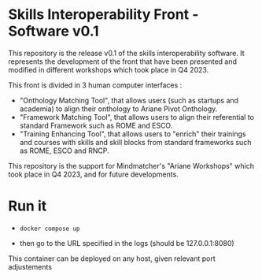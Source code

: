 # Skills Interoperability Front - Software v0.1

This repository is the release v0.1 of the skills interoperability software. It represents the development of the front  that have been presented and modified in different workshops which took place in Q4 2023.

This front is divided in 3 human computer interfaces :
- "Onthology Matching Tool", that allows users (such as startups and academia) to align their onthology to Ariane Pivot Onthology.
- "Framework Matching Tool", that allows users to align their referential to standard Framework such as ROME and ESCO.
- "Training Enhancing Tool", that allows users to "enrich" their trainings and courses with skills and skill blocks from standard frameworks such as ROME, ESCO and RNCP.

This repository is the support for Mindmatcher's "Ariane Workshops" which took place in Q4 2023, and for future developments. 

# Run it
- `docker compose up` 

- then go to the URL specified in the logs (should be 127.0.0.1:8080)

This container can be deployed on any host, given relevant port adjustements
